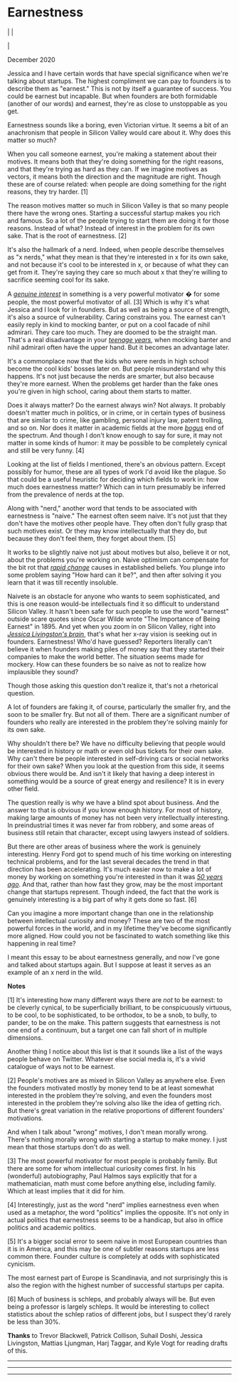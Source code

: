 # Earnestness

| | [](index.html)  
  
|   
  
December 2020  
  
Jessica and I have certain words that have special significance when we're talking about startups. The highest compliment we can pay to founders is to describe them as "earnest." This is not by itself a guarantee of success. You could be earnest but incapable. But when founders are both formidable (another of our words) and earnest, they're as close to unstoppable as you get.  
  
Earnestness sounds like a boring, even Victorian virtue. It seems a bit of an anachronism that people in Silicon Valley would care about it. Why does this matter so much?  
  
When you call someone earnest, you're making a statement about their motives. It means both that they're doing something for the right reasons, and that they're trying as hard as they can. If we imagine motives as vectors, it means both the direction and the magnitude are right. Though these are of course related: when people are doing something for the right reasons, they try harder. [1]  
  
The reason motives matter so much in Silicon Valley is that so many people there have the wrong ones. Starting a successful startup makes you rich and famous. So a lot of the people trying to start them are doing it for those reasons. Instead of what? Instead of interest in the problem for its own sake. That is the root of earnestness. [2]  
  
It's also the hallmark of a nerd. Indeed, when people describe themselves as "x nerds," what they mean is that they're interested in x for its own sake, and not because it's cool to be interested in x, or because of what they can get from it. They're saying they care so much about x that they're willing to sacrifice seeming cool for its sake.  
  
A [_genuine interest_](genius.html) in something is a very powerful motivator � for some people, the most powerful motivator of all. [3] Which is why it's what Jessica and I look for in founders. But as well as being a source of strength, it's also a source of vulnerability. Caring constrains you. The earnest can't easily reply in kind to mocking banter, or put on a cool facade of nihil admirari. They care too much. They are doomed to be the straight man. That's a real disadvantage in your [_teenage years_](nerds.html), when mocking banter and nihil admirari often have the upper hand. But it becomes an advantage later.  
  
It's a commonplace now that the kids who were nerds in high school become the cool kids' bosses later on. But people misunderstand why this happens. It's not just because the nerds are smarter, but also because they're more earnest. When the problems get harder than the fake ones you're given in high school, caring about them starts to matter.  
  
Does it always matter? Do the earnest always win? Not always. It probably doesn't matter much in politics, or in crime, or in certain types of business that are similar to crime, like gambling, personal injury law, patent trolling, and so on. Nor does it matter in academic fields at the more [_bogus_](https://scholar.google.com/scholar?hl=en&as_sdt=0%2C5&q=hermeneutic+dialectics+hegemonic+phenomenology+intersectionality) end of the spectrum. And though I don't know enough to say for sure, it may not matter in some kinds of humor: it may be possible to be completely cynical and still be very funny. [4]  
  
Looking at the list of fields I mentioned, there's an obvious pattern. Except possibly for humor, these are all types of work I'd avoid like the plague. So that could be a useful heuristic for deciding which fields to work in: how much does earnestness matter? Which can in turn presumably be inferred from the prevalence of nerds at the top.  
  
Along with "nerd," another word that tends to be associated with earnestness is "naive." The earnest often seem naive. It's not just that they don't have the motives other people have. They often don't fully grasp that such motives exist. Or they may know intellectually that they do, but because they don't feel them, they forget about them. [5]  
  
It works to be slightly naive not just about motives but also, believe it or not, about the problems you're working on. Naive optimism can compensate for the bit rot that [_rapid change_](ecw.html) causes in established beliefs. You plunge into some problem saying "How hard can it be?", and then after solving it you learn that it was till recently insoluble.  
  
Naivete is an obstacle for anyone who wants to seem sophisticated, and this is one reason would-be intellectuals find it so difficult to understand Silicon Valley. It hasn't been safe for such people to use the word "earnest" outside scare quotes since Oscar Wilde wrote "The Importance of Being Earnest" in 1895. And yet when you zoom in on Silicon Valley, right into [_Jessica Livingston's brain_](jessica.html), that's what her x-ray vision is seeking out in founders. Earnestness! Who'd have guessed? Reporters literally can't believe it when founders making piles of money say that they started their companies to make the world better. The situation seems made for mockery. How can these founders be so naive as not to realize how implausible they sound?  
  
Though those asking this question don't realize it, that's not a rhetorical question.  
  
A lot of founders are faking it, of course, particularly the smaller fry, and the soon to be smaller fry. But not all of them. There are a significant number of founders who really are interested in the problem they're solving mainly for its own sake.  
  
Why shouldn't there be? We have no difficulty believing that people would be interested in history or math or even old bus tickets for their own sake. Why can't there be people interested in self-driving cars or social networks for their own sake? When you look at the question from this side, it seems obvious there would be. And isn't it likely that having a deep interest in something would be a source of great energy and resilience? It is in every other field.  
  
The question really is why we have a blind spot about business. And the answer to that is obvious if you know enough history. For most of history, making large amounts of money has not been very intellectually interesting. In preindustrial times it was never far from robbery, and some areas of business still retain that character, except using lawyers instead of soldiers.  
  
But there are other areas of business where the work is genuinely interesting. Henry Ford got to spend much of his time working on interesting technical problems, and for the last several decades the trend in that direction has been accelerating. It's much easier now to make a lot of money by working on something you're interested in than it was [_50 years ago_](re.html). And that, rather than how fast they grow, may be the most important change that startups represent. Though indeed, the fact that the work is genuinely interesting is a big part of why it gets done so fast. [6]  
  
Can you imagine a more important change than one in the relationship between intellectual curiosity and money? These are two of the most powerful forces in the world, and in my lifetime they've become significantly more aligned. How could you not be fascinated to watch something like this happening in real time?  
  
I meant this essay to be about earnestness generally, and now I've gone and talked about startups again. But I suppose at least it serves as an example of an x nerd in the wild.  
  
  
  
  
  
  
  
  
  
 **Notes**  
  
[1] It's interesting how many different ways there are _not_ to be earnest: to be cleverly cynical, to be superficially brilliant, to be conspicuously virtuous, to be cool, to be sophisticated, to be orthodox, to be a snob, to bully, to pander, to be on the make. This pattern suggests that earnestness is not one end of a continuum, but a target one can fall short of in multiple dimensions.  
  
Another thing I notice about this list is that it sounds like a list of the ways people behave on Twitter. Whatever else social media is, it's a vivid catalogue of ways not to be earnest.  
  
[2] People's motives are as mixed in Silicon Valley as anywhere else. Even the founders motivated mostly by money tend to be at least somewhat interested in the problem they're solving, and even the founders most interested in the problem they're solving also like the idea of getting rich. But there's great variation in the relative proportions of different founders' motivations.  
  
And when I talk about "wrong" motives, I don't mean morally wrong. There's nothing morally wrong with starting a startup to make money. I just mean that those startups don't do as well.  
  
[3] The most powerful motivator for most people is probably family. But there are some for whom intellectual curiosity comes first. In his (wonderful) autobiography, Paul Halmos says explicitly that for a mathematician, math must come before anything else, including family. Which at least implies that it did for him.  
  
[4] Interestingly, just as the word "nerd" implies earnestness even when used as a metaphor, the word "politics" implies the opposite. It's not only in actual politics that earnestness seems to be a handicap, but also in office politics and academic politics.  
  
[5] It's a bigger social error to seem naive in most European countries than it is in America, and this may be one of subtler reasons startups are less common there. Founder culture is completely at odds with sophisticated cynicism.  
  
The most earnest part of Europe is Scandinavia, and not surprisingly this is also the region with the highest number of successful startups per capita.  
  
[6] Much of business is schleps, and probably always will be. But even being a professor is largely schleps. It would be interesting to collect statistics about the schlep ratios of different jobs, but I suspect they'd rarely be less than 30%.  
  
  
  
 **Thanks** to Trevor Blackwell, Patrick Collison, Suhail Doshi, Jessica Livingston, Mattias Ljungman, Harj Taggar, and Kyle Vogt for reading drafts of this.  
  
  
---  
  
  

* * *  
  
---
